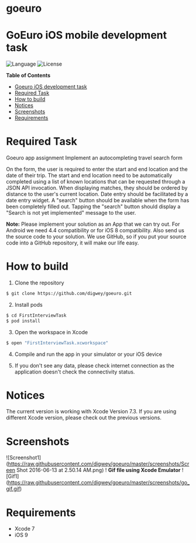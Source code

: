 # goeuro
GoEuro iOS mobile development task
============
![Language](https://img.shields.io/badge/language-objective-c%202-orange.svg)
![License](https://img.shields.io/badge/goeuro-testing-red.svg)



**Table of Contents**  
- [Goeuro iOS development task](#)
- [Required Task](#)
- [How to build](#)
- [Notices](#)
- [Screenshots](#)
- [Requirements](#)

# Required Task
Goeuro app assignment
Implement an autocompleting travel search form

On the form, the user is required to enter the start and end location and the date of their trip. The start and end location need to be automatically completed using a list of known locations that can be requested through a JSON API invocation. When displaying matches, they should be ordered by distance to the user's current location. Date entry should be facilitated by a date entry widget. A "search" button should be available when the form has been completely filled out. Tapping the "search" button should display a "Search is not yet implemented" message to the user.

**Note:**
Please implement your solution as an App that we can try out. For Android we need 4.4 compatibility or for iOS 8 compatibility. Also send us the source code to your solution. We use GitHub, so if you put your source code into a GitHub repository, it will make our life easy.


# How to build

1) Clone the repository
```bash
$ git clone https://github.com/digwey/goeuro.git
```

2) Install pods

```bash
$ cd FirstInterviewTask
$ pod install
```

3) Open the workspace in Xcode

```bash
$ open "FirstInterviewTask.xcworkspace"
```
4) Compile and run the app in your simulator or your iOS device

5) If you don't see any data, please check internet connection as the application doesn't check the connectivity status.


# Notices
The current version is working with Xcode Version 7.3. If you are using different Xcode version, please check out the previous versions.

# Screenshots
![Screenshot1]
(https://raw.githubusercontent.com/digwey/goeuro/master/screenshots/Screen Shot 2016-06-13 at 2.50.14 AM.png)
!
**Gif file using Xcode Emulator**
![Gif1]
(https://raw.githubusercontent.com/digwey/goeuro/master/screenshots/go_gif.gif)


# Requirements

* Xcode 7
* iOS 9
